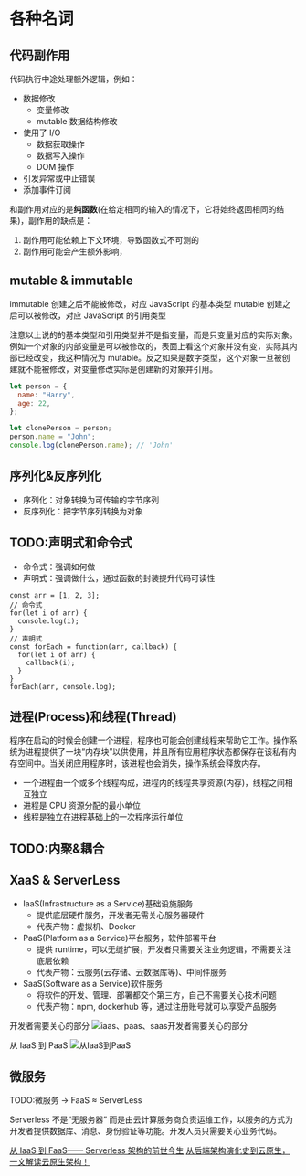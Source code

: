 # 各种名词

## 代码副作用

代码执行中途处理额外逻辑，例如：

- 数据修改
  - 变量修改
  - mutable 数据结构修改
- 使用了 I/O
  - 数据获取操作
  - 数据写入操作
  - DOM 操作
- 引发异常或中止错误
- 添加事件订阅

和副作用对应的是**纯函数**(在给定相同的输入的情况下，它将始终返回相同的结果)，副作用的缺点是：

1. 副作用可能依赖上下文环境，导致函数式不可测的
2. 副作用可能会产生额外影响，

## mutable & immutable

immutable 创建之后不能被修改，对应 JavaScript 的基本类型
mutable 创建之后可以被修改，对应 JavaScript 的引用类型

注意以上说的的基本类型和引用类型并不是指变量，而是只变量对应的实际对象。
例如一个对象的内部变量是可以被修改的，表面上看这个对象并没有变，实际其内部已经改变，我这种情况为 mutable。反之如果是数字类型，这个对象一旦被创建就不能被修改，对变量修改实际是创建新的对象并引用。

```javascript
let person = {
  name: "Harry",
  age: 22,
};

let clonePerson = person;
person.name = "John";
console.log(clonePerson.name); // 'John'
```

## 序列化&反序列化

- 序列化：对象转换为可传输的字节序列
- 反序列化：把字节序列转换为对象

## TODO:声明式和命令式

- 命令式：强调如何做
- 声明式：强调做什么，通过函数的封装提升代码可读性

```JS
const arr = [1, 2, 3];
// 命令式
for(let i of arr) {
  console.log(i);
}
// 声明式
const forEach = function(arr, callback) {
  for(let i of arr) {
    callback(i);
  }
}
forEach(arr, console.log);
```

## 进程(Process)和线程(Thread)

程序在启动的时候会创建一个进程，程序也可能会创建线程来帮助它工作。操作系统为进程提供了一块“内存块”以供使用，并且所有应用程序状态都保存在该私有内存空间中。当关闭应用程序时，该进程也会消失，操作系统会释放内存。

- 一个进程由一个或多个线程构成，进程内的线程共享资源(内存)，线程之间相互独立
- 进程是 CPU 资源分配的最小单位
- 线程是独立在进程基础上的一次程序运行单位

## TODO:内聚&耦合

## XaaS & ServerLess

- IaaS(Infrastructure as a Service)基础设施服务
  - 提供底层硬件服务，开发者无需关心服务器硬件
  - 代表产物：虚拟机、Docker
- PaaS(Platform as a Service)平台服务，软件部署平台
  - 提供 runtime，可以无缝扩展，开发者只需要关注业务逻辑，不需要关注底层依赖
  - 代表产物：云服务(云存储、云数据库等)、中间件服务
- SaaS(Software as a Service)软件服务
  - 将软件的开发、管理、部署都交个第三方，自己不需要关心技术问题
  - 代表产物：npm, dockerhub 等，通过注册账号就可以享受产品服务

开发者需要关心的部分
![iaas、paas、saas开发者需要关心的部分](../../nodes/assets/images/architecture/Management-Iaas-Saas-Paas-Cloud.jpg)

从 IaaS 到 PaaS
![从IaaS到PaaS](../../nodes/assets/images/architecture/iass-sass.jpg)

## 微服务

TODO:微服务 -> FaaS ≈ ServerLess

Serverless 不是“无服务器” 而是由云计算服务商负责运维工作，以服务的方式为开发者提供数据库、消息、身份验证等功能。开发人员只需要关心业务代码。

[从 IaaS 到 FaaS—— Serverless 架构的前世今生](https://aws.amazon.com/cn/blogs/china/iaas-faas-serverless/)
[从后端架构演化史到云原生，一文解读云原生架构！](https://cloud.tencent.com/developer/article/1745528?from=information.detail.%E6%9C%8D%E5%8A%A1%E5%99%A8%E6%9E%B6%E6%9E%84%E5%8F%91%E5%B1%95%E5%8F%B2)
